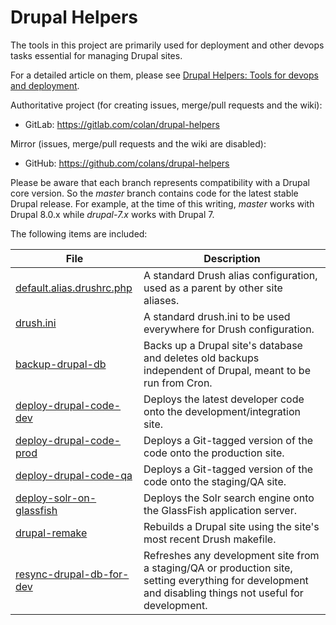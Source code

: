 Drupal Helpers
==============

The tools in this project are primarily used for deployment and other devops
tasks essential for managing Drupal sites.

For a detailed article on them, please see [Drupal Helpers: Tools for devops and deployment](http://colans.net/blog/drupal-helpers-tools-devops-and-deployment).

Authoritative project (for creating issues, merge/pull requests and the wiki):
* GitLab: https://gitlab.com/colan/drupal-helpers

Mirror (issues, merge/pull requests and the wiki are disabled):
* GitHub: https://github.com/colans/drupal-helpers

Please be aware that each branch represents compatibility with a Drupal core version.  So the *master* branch contains code for the latest stable Drupal release.  For example, at the time of this writing, *master* works with Drupal 8.0.x while *drupal-7.x* works with Drupal 7.

The following items are included:

File | Description
--- | ---
[default.alias.drushrc.php](drush/default.alias.drushrc.php) | A standard Drush alias configuration, used as a parent by other site aliases.
[drush.ini](drush/drush.ini) | A standard drush.ini to be used everywhere for Drush configuration.
[backup-drupal-db](scripts/backup-drupal-db) | Backs up a Drupal site's database and deletes old backups independent of Drupal, meant to be run from Cron.
[deploy-drupal-code-dev](scripts/deploy-drupal-code-dev) | Deploys the latest developer code onto the development/integration site.
[deploy-drupal-code-prod](scripts/deploy-drupal-code-prod) | Deploys a Git-tagged version of the code onto the production site.
[deploy-drupal-code-qa](scripts/deploy-drupal-code-qa) | Deploys a Git-tagged version of the code onto the staging/QA site.
[deploy-solr-on-glassfish](scripts/deploy-solr-on-glassfish) | Deploys the Solr search engine onto the GlassFish application server.
[drupal-remake](scripts/drupal-remake) | Rebuilds a Drupal site using the site's most recent Drush makefile.
[resync-drupal-db-for-dev](scripts/resync-drupal-db-for-dev) | Refreshes any development site from a staging/QA or production site, setting everything for development and disabling things not useful for development.
